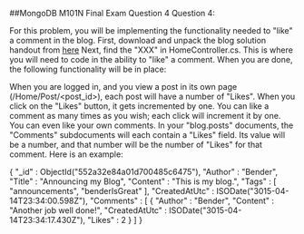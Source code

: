 ##MongoDB M101N Final Exam Question 4
Question 4:

For this problem, you will be implementing the functionality needed to "like" a comment in the blog.
First, download and unpack the blog solution handout from [here](https://github.com/gerareyes/MongoDBUniversity/tree/master/M101N/FinalExam/blog_solution.zip)
Next, find the "XXX" in HomeController.cs. This is where you will need to code in the ability to "like" a comment.
When you are done, the following functionality will be in place:

When you are logged in, and you view a post in its own page (/Home/Post/<post_id>), each post will have a number of "Likes".
When you click on the "Likes" button, it gets incremented by one.
You can like a comment as many times as you wish; each click will increment it by one.
You can even like your own comments.
In your "blog.posts" documents, the "Comments" subdocuments will each contain a "Likes" field. Its value will be a number, and that number will be the number of "Likes" for that comment. Here is an example:


{
 "_id" : ObjectId("552a32e84a01d700485c6475"),
 "Author" : "Bender",
 "Title" : "Announcing my Blog",
 "Content" : "This is my blog.",
 "Tags" : [
  "announcements",
  "benderIsGreat"
 ],
 "CreatedAtUtc" : ISODate("3015-04-14T23:34:00.598Z"),
 "Comments" : [
  {
   "Author" : "Bender",
   "Content" : "Another job well done!",
   "CreatedAtUtc" : ISODate("3015-04-14T23:34:17.430Z"),
   "Likes" : 2
  }
 ]
} 